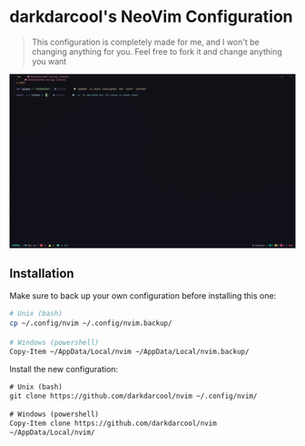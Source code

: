 # darkdarcool's NeoVim Configuration

> This configuration is completely made for me, and I won't be changing anything for you. Feel free to fork it and change anything you want

![my neovim configuration](./media/nvim-snapshot.png)

## Installation

Make sure to back up your own configuration before installing this one:

```bash
# Unix (bash)
cp ~/.config/nvim ~/.config/nvim.backup/

# Windows (powershell)
Copy-Item ~/AppData/Local/nvim ~/AppData/Local/nvim.backup/
```

Install the new configuration:

```
# Unix (bash)
git clone https://github.com/darkdarcool/nvim ~/.config/nvim/

# Windows (powershell)
Copy-Item clone https://github.com/darkdarcool/nvim ~/AppData/Local/nvim/
```
